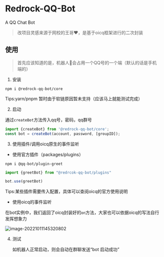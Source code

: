 # Redrock-QQ-Bot
A QQ Chat Bot

> 改项目灵感来源于网校的王哥♥️，是基于oicq框架进行的二次封装


## 使用

> 首先应该知道的是，机器人🤖️会占用一个QQ号的一个端（默认的话是手机端的）

1. 安装

```shell
npm i @redrock-qq-bot/core
```

Tips:yarn/pnpm 暂时由于软链原因暂未支持（应该马上就能测试完成）

2. 启动

通过`createBot`方法传入qq号，密码，qq群号

```ts
import {createBot} from '@redrock-qq-bot/core';
const bot = createBot(account, password, [groupID]);
```

3. 使用插件/调用oicq原生的事件监听

- 使用官方插件（packages/plugins）

```shell
npm i @qq-bot/plugin-greet
```

```ts
import {greetBot} from "@redrcok-qq-bot/plugins"

bot.use(greetBot)
```

Tips:某些插件需要传入配置，具体可以查阅oicq的官方使用说明

- 使用oicq的事件监听

在bot实例中，我们返回了oicq封装好的`on`方法，大家也可以依据oicq的写法自行发挥想象力

![image-20221011145320802](https://nirvana-1304092626.cos.ap-chongqing.myqcloud.com/md/image-20221011145320802.png)

4. 测试

   如机器人正常启动，则会自动在群聊发送“bot 启动成功”